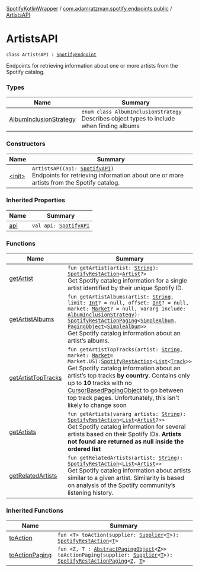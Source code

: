 [SpotifyKotlinWrapper](../../index.md) / [com.adamratzman.spotify.endpoints.public](../index.md) / [ArtistsAPI](./index.md)

# ArtistsAPI

`class ArtistsAPI : `[`SpotifyEndpoint`](../../com.adamratzman.spotify.utils/-spotify-endpoint/index.md)

Endpoints for retrieving information about one or more artists from the Spotify catalog.

### Types

| Name | Summary |
|---|---|
| [AlbumInclusionStrategy](-album-inclusion-strategy/index.md) | `enum class AlbumInclusionStrategy`<br>Describes object types to include when finding albums |

### Constructors

| Name | Summary |
|---|---|
| [&lt;init&gt;](-init-.md) | `ArtistsAPI(api: `[`SpotifyAPI`](../../com.adamratzman.spotify.main/-spotify-a-p-i/index.md)`)`<br>Endpoints for retrieving information about one or more artists from the Spotify catalog. |

### Inherited Properties

| Name | Summary |
|---|---|
| [api](../../com.adamratzman.spotify.utils/-spotify-endpoint/api.md) | `val api: `[`SpotifyAPI`](../../com.adamratzman.spotify.main/-spotify-a-p-i/index.md) |

### Functions

| Name | Summary |
|---|---|
| [getArtist](get-artist.md) | `fun getArtist(artist: `[`String`](https://kotlinlang.org/api/latest/jvm/stdlib/kotlin/-string/index.html)`): `[`SpotifyRestAction`](../../com.adamratzman.spotify.main/-spotify-rest-action/index.md)`<`[`Artist`](../../com.adamratzman.spotify.utils/-artist/index.md)`?>`<br>Get Spotify catalog information for a single artist identified by their unique Spotify ID. |
| [getArtistAlbums](get-artist-albums.md) | `fun getArtistAlbums(artist: `[`String`](https://kotlinlang.org/api/latest/jvm/stdlib/kotlin/-string/index.html)`, limit: `[`Int`](https://kotlinlang.org/api/latest/jvm/stdlib/kotlin/-int/index.html)`? = null, offset: `[`Int`](https://kotlinlang.org/api/latest/jvm/stdlib/kotlin/-int/index.html)`? = null, market: `[`Market`](../../com.adamratzman.spotify.utils/-market/index.md)`? = null, vararg include: `[`AlbumInclusionStrategy`](-album-inclusion-strategy/index.md)`): `[`SpotifyRestActionPaging`](../../com.adamratzman.spotify.main/-spotify-rest-action-paging/index.md)`<`[`SimpleAlbum`](../../com.adamratzman.spotify.utils/-simple-album/index.md)`, `[`PagingObject`](../../com.adamratzman.spotify.utils/-paging-object/index.md)`<`[`SimpleAlbum`](../../com.adamratzman.spotify.utils/-simple-album/index.md)`>>`<br>Get Spotify catalog information about an artist’s albums. |
| [getArtistTopTracks](get-artist-top-tracks.md) | `fun getArtistTopTracks(artist: `[`String`](https://kotlinlang.org/api/latest/jvm/stdlib/kotlin/-string/index.html)`, market: `[`Market`](../../com.adamratzman.spotify.utils/-market/index.md)` = Market.US): `[`SpotifyRestAction`](../../com.adamratzman.spotify.main/-spotify-rest-action/index.md)`<`[`List`](https://kotlinlang.org/api/latest/jvm/stdlib/kotlin.collections/-list/index.html)`<`[`Track`](../../com.adamratzman.spotify.utils/-track/index.md)`>>`<br>Get Spotify catalog information about an artist’s top tracks **by country**. Contains only up to **10** tracks with no [CursorBasedPagingObject](../../com.adamratzman.spotify.utils/-cursor-based-paging-object/index.md) to go between top track pages. Unfortunately, this isn't likely to change soon |
| [getArtists](get-artists.md) | `fun getArtists(vararg artists: `[`String`](https://kotlinlang.org/api/latest/jvm/stdlib/kotlin/-string/index.html)`): `[`SpotifyRestAction`](../../com.adamratzman.spotify.main/-spotify-rest-action/index.md)`<`[`List`](https://kotlinlang.org/api/latest/jvm/stdlib/kotlin.collections/-list/index.html)`<`[`Artist`](../../com.adamratzman.spotify.utils/-artist/index.md)`?>>`<br>Get Spotify catalog information for several artists based on their Spotify IDs. **Artists not found are returned as null inside the ordered list** |
| [getRelatedArtists](get-related-artists.md) | `fun getRelatedArtists(artist: `[`String`](https://kotlinlang.org/api/latest/jvm/stdlib/kotlin/-string/index.html)`): `[`SpotifyRestAction`](../../com.adamratzman.spotify.main/-spotify-rest-action/index.md)`<`[`List`](https://kotlinlang.org/api/latest/jvm/stdlib/kotlin.collections/-list/index.html)`<`[`Artist`](../../com.adamratzman.spotify.utils/-artist/index.md)`>>`<br>Get Spotify catalog information about artists similar to a given artist. Similarity is based on analysis of the Spotify community’s listening history. |

### Inherited Functions

| Name | Summary |
|---|---|
| [toAction](../../com.adamratzman.spotify.utils/-spotify-endpoint/to-action.md) | `fun <T> toAction(supplier: `[`Supplier`](http://docs.oracle.com/javase/8/docs/api/java/util/function/Supplier.html)`<`[`T`](../../com.adamratzman.spotify.utils/-spotify-endpoint/to-action.md#T)`>): `[`SpotifyRestAction`](../../com.adamratzman.spotify.main/-spotify-rest-action/index.md)`<`[`T`](../../com.adamratzman.spotify.utils/-spotify-endpoint/to-action.md#T)`>` |
| [toActionPaging](../../com.adamratzman.spotify.utils/-spotify-endpoint/to-action-paging.md) | `fun <Z, T : `[`AbstractPagingObject`](../../com.adamratzman.spotify.utils/-abstract-paging-object/index.md)`<`[`Z`](../../com.adamratzman.spotify.utils/-spotify-endpoint/to-action-paging.md#Z)`>> toActionPaging(supplier: `[`Supplier`](http://docs.oracle.com/javase/8/docs/api/java/util/function/Supplier.html)`<`[`T`](../../com.adamratzman.spotify.utils/-spotify-endpoint/to-action-paging.md#T)`>): `[`SpotifyRestActionPaging`](../../com.adamratzman.spotify.main/-spotify-rest-action-paging/index.md)`<`[`Z`](../../com.adamratzman.spotify.utils/-spotify-endpoint/to-action-paging.md#Z)`, `[`T`](../../com.adamratzman.spotify.utils/-spotify-endpoint/to-action-paging.md#T)`>` |
